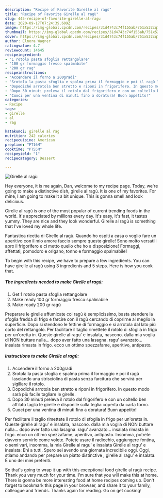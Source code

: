 ```yaml
---
description: "Recipe of Favorite Girelle al ragù"
title: "Recipe of Favorite Girelle al ragù"
slug: 445-recipe-of-favorite-girelle-al-ragu
date: 2020-09-17T07:24:39.609Z
image: https://img-global.cpcdn.com/recipes/31d4743c74f155ab/751x532cq70/girelle-al-ragu-recipe-main-photo.jpg
thumbnail: https://img-global.cpcdn.com/recipes/31d4743c74f155ab/751x532cq70/girelle-al-ragu-recipe-main-photo.jpg
cover: https://img-global.cpcdn.com/recipes/31d4743c74f155ab/751x532cq70/girelle-al-ragu-recipe-main-photo.jpg
author: Elnora Wagner
ratingvalue: 4.7
reviewcount: 14645
recipeingredient:
- "1 rotolo pasta sfoglia rettangolare"
- "100 gr formaggio fresco spalmabile"
- "200 gr rag"
recipeinstructions:
- "Accendere il forno a 200gradi"
- "Srotola la pasta sfoglia e spalma prima il formaggio e poi il ragù lasciando una strisciolina di pasta senza farcitura che servirà per sigillare il rotolo."
- "Dopodiché arrotola ben stretto e riponi in frigorifero. In questo modo sarà più facile tagliare le girelle."
- "Dopo 30 minuti preleva il rotolo dal frigorifero e con un coltello ben affilato taglia le girelle e disponile sulla teglia coperta da carta forno."
- "Cuoci per una ventina di minuti fino a doratura! Buon appetito!"
categories:
- Recipe
tags:
- girelle
- al
- rag

katakunci: girelle al rag 
nutrition: 242 calories
recipecuisine: American
preptime: "PT16M"
cooktime: "PT55M"
recipeyield: "1"
recipecategory: Dessert

---
```



![Girelle al ragù](https://img-global.cpcdn.com/recipes/31d4743c74f155ab/751x532cq70/girelle-al-ragu-recipe-main-photo.jpg)

Hey everyone, it is me again, Dan, welcome to my recipe page. Today, we're going to make a distinctive dish, girelle al ragù. It is one of my favorites. For mine, I am going to make it a bit unique. This is gonna smell and look delicious.

Girelle al ragù is one of the most popular of current trending foods in the world. It's appreciated by millions every day. It's easy, it's fast, it tastes yummy. They are nice and they look wonderful. Girelle al ragù is something that I've loved my whole life.

Fantastica ricetta di Girelle al ragù. Quando ho ospiti a casa o voglio fare un aperitivo con il mio amore faccio sempre queste girelle! Sono molto versatili apro il frigorifero e ci metto quello che ho a disposizione! Formaggi, affettati, pomodoro e origano, tonno e formaggio spalmabile!


To begin with this recipe, we have to prepare a few ingredients. You can have girelle al ragù using 3 ingredients and 5 steps. Here is how you cook that.

<!--inarticleads1-->

##### The ingredients needed to make Girelle al ragù:

1. Get 1 rotolo pasta sfoglia rettangolare
1. Make ready 100 gr formaggio fresco spalmabile
1. Make ready 200 gr ragù


Preparare le girelle affumicate col ragù è semplicissimo, basta stendere la sfoglia fredda di frigo e farcire con il ragù cercando di coprirne al meglio la superficie. Dopo si stendono le fettine di formaggio e si arrotola dal lato più corto del rettangolo. Per facilitare il taglio rimettete il rotolo di sfoglia in frigo per un&#39;oretta in. Queste girelle al ragu&#39; e insalata, nascono. dalla mia voglia di NON buttare nulla… dopo aver fatto una lasagna. ragu&#39; avanzato… insalata rimasta in frigo. ecco un ottimo spezzafame, aperitivo, antipasto. 

<!--inarticleads2-->

##### Instructions to make Girelle al ragù:

1. Accendere il forno a 200gradi
1. Srotola la pasta sfoglia e spalma prima il formaggio e poi il ragù lasciando una strisciolina di pasta senza farcitura che servirà per sigillare il rotolo.
1. Dopodiché arrotola ben stretto e riponi in frigorifero. In questo modo sarà più facile tagliare le girelle.
1. Dopo 30 minuti preleva il rotolo dal frigorifero e con un coltello ben affilato taglia le girelle e disponile sulla teglia coperta da carta forno.
1. Cuoci per una ventina di minuti fino a doratura! Buon appetito!


Per facilitare il taglio rimettete il rotolo di sfoglia in frigo per un&#39;oretta in. Queste girelle al ragu&#39; e insalata, nascono. dalla mia voglia di NON buttare nulla… dopo aver fatto una lasagna. ragu&#39; avanzato… insalata rimasta in frigo. ecco un ottimo spezzafame, aperitivo, antipasto. Insomma, potrete davvero servirlo come volete. Potete usare il radicchio, aggiungere fontina, o semi vari, insomma, la mia Girelle al ragu&#39; e insalata Girelle al ragu&#39; e insalata: Ehi a tutti, Spero sei avendo una giornata incredibile oggi. Oggi, stiamo andando per prepare un piatto distinctive , girelle al ragu&#39; e insalata. È uno dei miei preferiti. 

So that's going to wrap it up with this exceptional food girelle al ragù recipe. Thank you very much for your time. I'm sure that you will make this at home. There is gonna be more interesting food at home recipes coming up. Don't forget to bookmark this page in your browser, and share it to your family, colleague and friends. Thanks again for reading. Go on get cooking!
